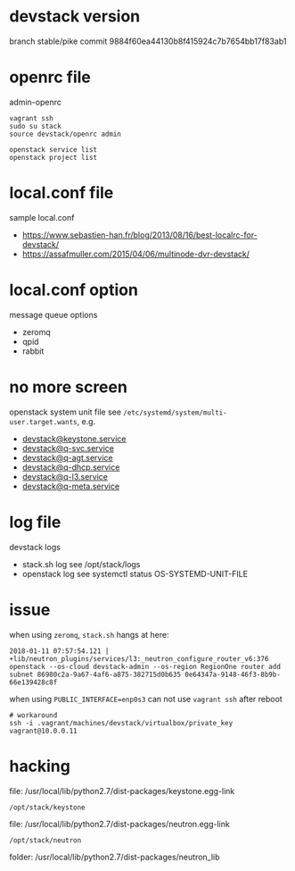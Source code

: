 # devstack version

branch stable/pike commit 9884f60ea44130b8f415924c7b7654bb17f83ab1

# openrc file

admin-openrc

```
vagrant ssh
sudo su stack
source devstack/openrc admin

openstack service list
openstack project list
```

# local.conf file

sample local.conf

* https://www.sebastien-han.fr/blog/2013/08/16/best-localrc-for-devstack/
* https://assafmuller.com/2015/04/06/multinode-dvr-devstack/

# local.conf option

message queue options

* zeromq
* qpid
* rabbit

# no more screen

openstack system unit file see `/etc/systemd/system/multi-user.target.wants`, e.g.

* devstack@keystone.service
* devstack@q-svc.service
* devstack@q-agt.service
* devstack@q-dhcp.service
* devstack@q-l3.service
* devstack@q-meta.service

# log file

devstack logs

* stack.sh log see /opt/stack/logs
* openstack log see systemctl status OS-SYSTEMD-UNIT-FILE

# issue

when using `zeromq`, `stack.sh` hangs at here:

```
2018-01-11 07:57:54.121 | +lib/neutron_plugins/services/l3:_neutron_configure_router_v6:376  openstack --os-cloud devstack-admin --os-region RegionOne router add subnet 86980c2a-9a67-4af6-a875-382715d0b635 0e64347a-9148-46f3-8b9b-66e139428c8f
```

when using `PUBLIC_INTERFACE=enp0s3` can not use `vagrant ssh` after reboot

```
# workaround
ssh -i .vagrant/machines/devstack/virtualbox/private_key vagrant@10.0.0.11
```

# hacking

file: /usr/local/lib/python2.7/dist-packages/keystone.egg-link

```
/opt/stack/keystone
```

file: /usr/local/lib/python2.7/dist-packages/neutron.egg-link

```
/opt/stack/neutron
```

folder: /usr/local/lib/python2.7/dist-packages/neutron_lib
